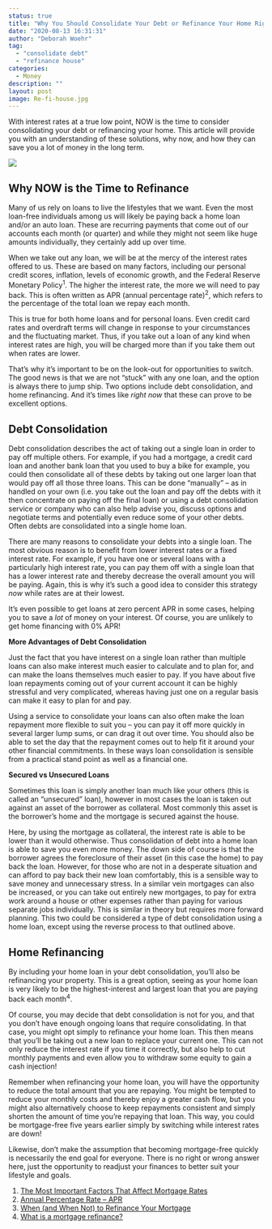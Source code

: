 ```yaml
---
status: true
title: "Why You Should Consolidate Your Debt or Refinance Your Home Right Now"
date: "2020-08-13 16:31:31"
author: "Deborah Woehr"
tag:
  - "consolidate debt"
  - "refinance house"
categories:
  - Money
description: ""
layout: post
image: Re-fi-house.jpg
---
```


With interest rates at a true low point, NOW is the time to consider consolidating your debt or refinancing your home. This article will provide you with an understanding of these solutions, why now, and how they can save you a lot of money in the long term.

![](/posts/Re-fi-house.jpg)

## Why NOW is the Time to Refinance

Many of us rely on loans to live the lifestyles that we want. Even the most loan-free individuals among us will likely be paying back a home loan and/or an auto loan. These are recurring payments that come out of our accounts each month (or quarter) and while they might not seem like huge amounts individually, they certainly add up over time.

When we take out any loan, we will be at the mercy of the interest rates offered to us. These are based on many factors, including our personal credit scores, inflation, levels of economic growth, and the Federal Reserve Monetary Policy<sup>1</sup>. The higher the interest rate, the more we will need to pay back. This is often written as APR (annual percentage rate)<sup>2</sup>, which refers to the percentage of the total loan we repay each month.

This is true for both home loans and for personal loans. Even credit card rates and overdraft terms will change in response to your circumstances and the fluctuating market. Thus, if you take out a loan of any kind when interest rates are high, you will be charged more than if you take them out when rates are lower.

That’s why it’s important to be on the look-out for opportunities to switch. The good news is that we are not “stuck” with any one loan, and the option is always there to jump ship. Two options include debt consolidation, and home refinancing. And it’s times like _right now_ that these can prove to be excellent options.

## Debt Consolidation

Debt consolidation describes the act of taking out a single loan in order to pay off multiple others. For example, if you had a mortgage, a credit card loan and another bank loan that you used to buy a bike for example, you could then consolidate all of these debts by taking out one larger loan that would pay off all those three loans. This can be done “manually” – as in handled on your own (i.e. you take out the loan and pay off the debts with it then concentrate on paying off the final loan) or using a debt consolidation service or company who can also help advise you, discuss options and negotiate terms and potentially even reduce some of your other debts. Often debts are consolidated into a single home loan.

There are many reasons to consolidate your debts into a single loan. The most obvious reason is to benefit from lower interest rates or a fixed interest rate. For example, if you have one or several loans with a particularly high interest rate, you can pay them off with a single loan that has a lower interest rate and thereby decrease the overall amount you will be paying. Again, this is why it’s such a good idea to consider this strategy _now_ while rates are at their lowest.

It’s even possible to get loans at zero percent APR in some cases, helping you to save a _lot_ of money on your interest. Of course, you are unlikely to get home financing with 0% APR!

**More Advantages of Debt Consolidation**

Just the fact that you have interest on a single loan rather than multiple loans can also make interest much easier to calculate and to plan for, and can make the loans themselves much easier to pay. If you have about five loan repayments coming out of your current account it can be highly stressful and very complicated, whereas having just one on a regular basis can make it easy to plan for and pay.

Using a service to consolidate your loans can also often make the loan repayment more flexible to suit you – you can pay it off more quickly in several larger lump sums, or can drag it out over time. You should also be able to set the day that the repayment comes out to help fit it around your other financial commitments. In these ways loan consolidation is sensible from a practical stand point as well as a financial one.

**Secured vs Unsecured Loans**

Sometimes this loan is simply another loan much like your others (this is called an “unsecured” loan), however in most cases the loan is taken out against an asset of the borrower as collateral. Most commonly this asset is the borrower’s home and the mortgage is secured against the house.

Here, by using the mortgage as collateral, the interest rate is able to be lower than it would otherwise. Thus consolidation of debt into a home loan is able to save you even more money. The down side of course is that the borrower agrees the foreclosure of their asset (in this case the home) to pay back the loan. However, for those who are not in a desperate situation and can afford to pay back their new loan comfortably, this is a sensible way to save money and unnecessary stress. In a similar vein mortgages can also be increased, or you can take out entirely new mortgages, to pay for extra work around a house or other expenses rather than paying for various separate jobs individually. This is similar in theory but requires more forward planning. This two could be considered a type of debt consolidation using a home loan, except using the reverse process to that outlined above.

## Home Refinancing

By including your home loan in your debt consolidation, you’ll also be refinancing your property. This is a great option, seeing as your home loan is very likely to be the highest-interest and largest loan that you are paying back each month<sup>4</sup>.

Of course, you may decide that debt consolidation is not for you, and that you don’t have enough ongoing loans that require consolidating. In that case, you might opt simply to refinance your home loan. This then means that you’ll be taking out a new loan to replace your current one. This can not only reduce the interest rate if you time it correctly, but also help to cut monthly payments and even allow you to withdraw some equity to gain a cash injection!

Remember when refinancing your home loan, you will have the opportunity to reduce the total amount that you are repaying. You might be tempted to reduce your monthly costs and thereby enjoy a greater cash flow, but you might also alternatively choose to keep repayments consistent and simply shorten the amount of time you’re repaying that loan. This way, you could be mortgage-free five years earlier simply by switching while interest rates are down!

Likewise, don’t make the assumption that becoming mortgage-free quickly is necessarily the end goal for everyone. There is no right or wrong answer here, just the opportunity to readjust your finances to better suit your lifestyle and goals.

1. [The Most Important Factors That Affect Mortgage Rates](https://www.investopedia.com/mortgage/mortgage-rates/factors-affect-mortgage-rates/)
2. [Annual Percentage Rate – APR](https://www.investopedia.com/terms/a/apr.asp)
3. [When (and When Not) to Refinance Your Mortgage](https://www.investopedia.com/mortgage/refinance/when-and-when-not-to-refinance-mortgage/)
4. [What is a mortgage refinance?](https://www.nerdwallet.com/blog/mortgages/how-to-refinance-your-mortgage/)
